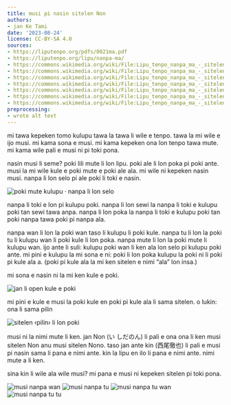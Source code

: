 ```yaml
---
title: musi pi nasin sitelen Non
authors:
- jan Ke Tami
date: '2023-08-24'
license: CC-BY-SA 4.0
sources:
- https://liputenpo.org/pdfs/0021ma.pdf
- https://liputenpo.org/lipu/nanpa-ma/
- https://commons.wikimedia.org/wiki/File:Lipu_tenpo_nanpa_ma_-_sitelen_Non_01.png
- https://commons.wikimedia.org/wiki/File:Lipu_tenpo_nanpa_ma_-_sitelen_Non_02.png
- https://commons.wikimedia.org/wiki/File:Lipu_tenpo_nanpa_ma_-_sitelen_Non_03.png
- https://commons.wikimedia.org/wiki/File:Lipu_tenpo_nanpa_ma_-_sitelen_Non_(akesi).png
- https://commons.wikimedia.org/wiki/File:Lipu_tenpo_nanpa_ma_-_sitelen_Non_(kala).png
- https://commons.wikimedia.org/wiki/File:Lipu_tenpo_nanpa_ma_-_sitelen_Non_(pipi).png
- https://commons.wikimedia.org/wiki/File:Lipu_tenpo_nanpa_ma_-_sitelen_Non_(waso).png
preprocessing:
- wrote alt text
---
```


mi tawa kepeken tomo kulupu tawa la tawa li wile e tenpo. tawa la mi wile e ijo musi. mi kama sona e musi. mi kama kepeken ona lon tenpo tawa mute. mi kama wile pali e musi ni pi toki pona.

nasin musi li seme? poki lili mute li lon lipu. poki ale li lon poka pi poki ante. musi la mi wile kule e poki mute e poki ale ala. mi wile ni kepeken nasin musi. nanpa li lon selo pi ale poki li toki e nasin.

![poki mute kulupu · nanpa li lon selo](https://upload.wikimedia.org/wikipedia/commons/4/46/Lipu_tenpo_nanpa_ma_-_sitelen_Non_01.png)

nanpa li toki e lon pi kulupu poki. nanpa li lon sewi la nanpa li toki e kulupu poki tan sewi tawa anpa. nanpa li lon poka la nanpa li toki e kulupu poki tan poki nanpa tawa poki pi nanpa ala.

nanpa wan li lon la poki wan taso li kulupu li poki kule. nanpa tu li lon la poki tu li kulupu wan li poki kule li lon poka. nanpa mute li lon la poki mute li kulupu wan. ijo ante li suli: kulupu poki wan li ken ala lon selo pi kulupu poki ante. mi pini e kulupu la mi sona e ni: poki li lon poka kulupu la poki ni li poki pi kule ala a. (poki pi kule ala la mi ken sitelen e nimi “ala” lon insa.)

mi sona e nasin ni la mi ken kule e poki.

![jan li open kule e poki](https://upload.wikimedia.org/wikipedia/commons/2/20/Lipu_tenpo_nanpa_ma_-_sitelen_Non_02.png)

mi pini e kule e musi la poki kule en poki pi kule ala li sama sitelen. o lukin: ona li sama pilin

![sitelen ‹pilin› li lon poki](https://upload.wikimedia.org/wikipedia/commons/b/b8/Lipu_tenpo_nanpa_ma_-_sitelen_Non_03.png)

musi ni la nimi mute li ken. jan Non (い しだのん) li pali e ona ona li ken musi sitelen Non anu musi sitelen Nono. taso jan ante kin (西尾徹也) li pali e musi pi nasin sama li pana e nimi ante. kin la lipu en ilo li pana e nimi ante. nimi mute a li ken.

sina kin li wile ala wile musi? mi pana e musi ni kepeken sitelen pi toki pona.

![musi nanpa wan](https://upload.wikimedia.org/wikipedia/commons/0/05/Lipu_tenpo_nanpa_ma_-_sitelen_Non_%28akesi%29.png)
![musi nanpa tu](https://upload.wikimedia.org/wikipedia/commons/9/9d/Lipu_tenpo_nanpa_ma_-_sitelen_Non_%28kala%29.png)
![musi nanpa tu wan](https://upload.wikimedia.org/wikipedia/commons/0/05/Lipu_tenpo_nanpa_ma_-_sitelen_Non_%28pipi%29.png)
![musi nanpa tu tu](https://upload.wikimedia.org/wikipedia/commons/9/9e/Lipu_tenpo_nanpa_ma_-_sitelen_Non_%28waso%29.png)